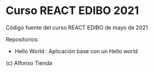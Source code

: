 # Curso REACT EDIBO 2021

Código fuente del curso REACT EDIBO de mayo de 2021

Repositorios: 

- Hello World : Aplicación base con un Hello world


(c) Alfonso Tienda
